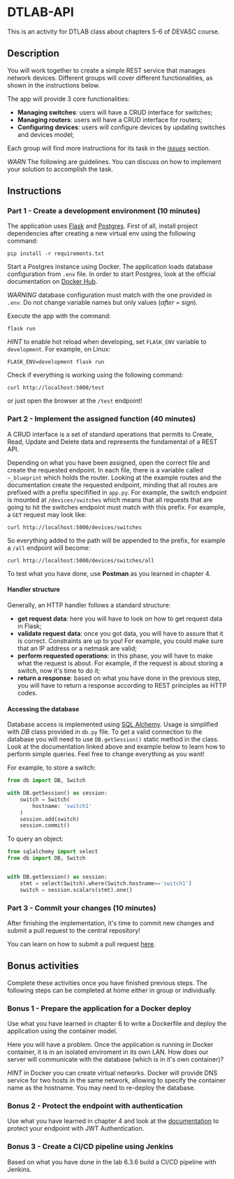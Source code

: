 # DTLAB-API
This is an activity for DTLAB class about chapters 5-6 of DEVASC course.

## Description

You will work together to create a simple REST service that manages network devices. Different groups will cover different functionalities, as shown in the instructions below.

The app will provide 3 core functionalities:
* **Managing switches**: users will have a CRUD interface for switches;
* **Managing routers**: users will have a CRUD interface for routers;
* **Configuring devices**: users will configure devices by updating switches and devices model;

Each group will find more instructions for its task in the [*issues*](https://github.com/g-capasso/dtlab-api/issues) section.

*WARN* The following are guidelines. You can discuss on how to implement your solution to accomplish the task.

## Instructions

### Part 1 - Create a development environment (10 minutes)

The application uses [Flask](https://flask.palletsprojects.com/en/2.1.x/) and [Postgres](https://www.postgresql.org/docs/). 
First of all, install project dependencies after creating a new virtual env using the following command:

```
pip install -r requirements.txt
```

Start a Postgres instance using Docker. The application loads database configuration from `.env` file. In order to start Postgres, look at the official documentation on [Docker Hub](https://hub.docker.com/_/postgres).

*WARNING* database configuration must match with the one provided in `.env`. Do not change variable names but only values (*after = sign*).

Execute the app with the command:

```
flask run
```

*HINT* to enable hot reload when developing, set `FLASK_ENV` variable to `development`. For example, on Linux:

```
FLASK_ENV=development flask run
```

Check if everything is working using the following command:

```
curl http://localhost:5000/test
```

or just open the browser at the `/test` endpoint!

### Part 2 - Implement the assigned function (40 minutes)

A CRUD interface is a set of standard operations that permits to Create, Read, Update and Delete data and represents the fundamental of a REST API.

Depending on what you have been assigned, open the correct file and create the requested endpoint. In each file, there is a variable called `~_blueprint` which holds the router.
Looking at the example routes and the documentation create the requested endpoint, minding that all routes are prefixed with a prefix specifified in `app.py`. For example, the switch endpoint is mounted at `/devices/switches` which means that all requests that are going to hit the switches endpoint must match with this prefix. For example, a `GET` request may look like:

```
curl http://localhost:5000/devices/switches
```

So everything added to the path will be appended to the prefix, for example a `/all` endpoint will become:

```
curl http://localhost:5000/devices/switches/all
```

To test what you have done, use **Postman** as you learned in chapter 4.

#### Handler structure

Generally, an HTTP handler follows a standard structure:
* **get request data**: here you will have to look on how to get request data in Flask;
* **validate request data**: once you got data, you will have to assure that it is correct. Constraints are up to you! For example, you could make sure that an IP address or a netmask are valid;
* **perform requested operations**: in this phase, you will have to make what the request is about. For example, if the request is about storing a switch, now it's time to do it;
* **return a response**: based on what you have done in the previous step, you will have to return a response according to REST principles as HTTP codes.

#### Accessing the database

Database access is implemented using [SQL Alchemy](https://docs.sqlalchemy.org/en/14/orm/quickstart.html). Usage is simplified with *DB* class provided in `db.py` file. To get a valid connection to the database you will need to use `DB.getSession()` static method in the class.
Look at the documentation linked above and example below to learn how to perform simple queries. 
Feel free to change everything as you want!

For example, to store a switch:

```python
from db import DB, Switch

with DB.getSession() as session:
    switch = Switch(
        hostname: 'switch1'
    )
    session.add(switch)
    session.commit()
```

To query an object:

```python
from sqlalchemy import select
from db import DB, Switch


with DB.getSession() as session:
    stmt = select(Switch).where(Switch.hostname=='switch1')
    switch = session.scalars(stmt).one()
```

### Part 3 - Commit your changes (10 minutes)

After finishing the implementation, it's time to commit new changes and submit a pull request to the central repository!

You can learn on how to submit a pull request [here](https://opensource.com/article/19/7/create-pull-request-github).

## Bonus activities

Complete these activities once you have finished previous steps. The following steps can be completed at home either in group or individually.

### Bonus 1 - Prepare the application for a Docker deploy

Use what you have learned in chapter 6 to write a Dockerfile and deploy the application using the container model.

Here you will have a problem. Once the application is running in Docker container, it is in an isolated enviroment in its own LAN. How does our server will communicate with the database (which is in it's own container)?

*HINT* in Docker you can create virtual networks. Docker will provide DNS service for two hosts in the same network, allowing to specify the container name as the hostname.
You may need to re-deploy the database.

### Bonus 2 - Protect the endpoint with authentication

Use what you have learned in chapter 4 and look at the [documentation](https://pythonhosted.org/Flask-JWT/) to protect your endpoint with JWT Authentication. 

### Bonus 3 - Create a CI/CD pipeline using Jenkins

Based on what you have done in the lab 6.3.6 build a CI/CD pipeline with Jenkins.